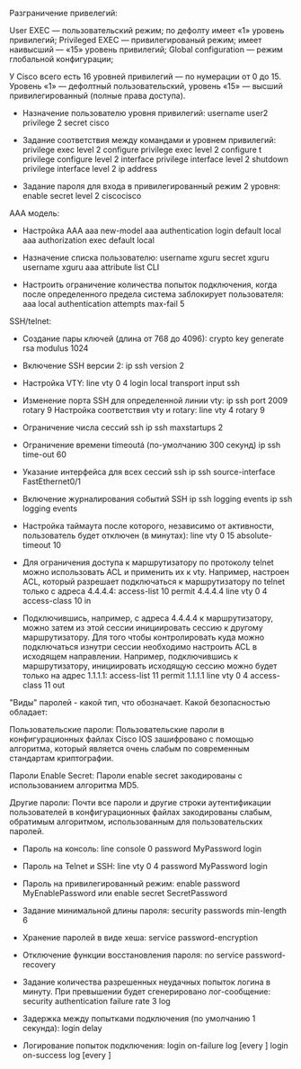 Разграничение привелегий:

User EXEC — пользовательский режим; по дефолту имеет «1» уровень привилегий;
Privileged EXEC — привилегированый режим; имеет наивысший — «15» уровень привилегий;
Global configuration — режим глобальной конфигурации;

У Cisco всего есть 16 уровней привилегий — по нумерации от 0 до 15. Уровень «1» — дефолтный пользовательский, уровень «15» — высший привилегированный (полные права доступа).

 - Назначение пользователю уровня привилегий:
    username user2 privilege 2 secret cisco

 - Задание соответствия между командами и уровнем привилегий:
    privilege exec level 2 configure
	privilege exec level 2 configure t
	privilege configure level 2 interface
	privilege interface level 2 shutdown
	privilege interface level 2 ip address

 - Задание пароля для входа в привилегированный режим 2 уровня:
	enable secret level 2 ciscocisco



AAA модель:

 - Настройка AAA
	aaa new-model 
	aaa authentication login default local
	aaa authorization exec default local 

 - Назначение списка пользователю:
	username xguru secret xguru
	username xguru aaa attribute list CLI 

 - Настроить ограничение количества попыток подключения, когда после определенного предела система заблокирует пользователя:
	aaa local authentication attempts max-fail 5



SSH/telnet:

 - Создание пары ключей (длина от 768 до 4096):
	crypto key generate rsa modulus 1024

 - Включение SSH версии 2:
	ip ssh version 2

 - Настройка VTY:
    line vty 0 4
	 login local
	 transport input ssh

 - Изменение порта SSH для определенной линии vty:
	ip ssh port 2009 rotary 9
   Настройка соответствия vty и rotary:
	line vty 4
	 rotary 9

 - Ограничение числа сессий ssh
	ip ssh maxstartups 2

 - Ограничение времени timeoutá (по-умолчанию 300 секунд)
	ip ssh time-out 60

 - Указание интерфейса для всех сессий ssh
	ip ssh source-interface FastEthernet0/1

 - Включение журналирования событий SSH ip ssh logging events
	ip ssh logging events

 - Настройка таймаута после которого, независимо от активности, пользователь будет отключен (в минутах):
	line vty 0 15
	 absolute-timeout 10

 - Для ограничения доступа к маршрутизатору по протоколу telnet можно использовать ACL и применить их к vty.
   Например, настроен ACL, который разрешает подключаться к маршрутизатору по telnet только с адреса 4.4.4.4:
	access-list 10 permit 4.4.4.4
	line vty 0 4
	 access-class 10 in

 - Подключившись, например, с адреса 4.4.4.4 к маршрутизатору, можно затем из этой сессии инициировать сессию к другому маршрутизатору. Для того чтобы контролировать куда можно подключаться изнутри сессии необходимо настроить ACL в исходящем направлении. Например, подключившись к маршрутизатору, инициировать исходящую сессию можно будет только на адрес 1.1.1.1:
	access-list 11 permit 1.1.1.1
	line vty 0 4
	 access-class 11 out



"Виды" паролей - какой тип, что обозначает. Какой безопасностью обладает:

Пользовательские пароли:
Пользовательские пароли в конфигурационных файлах Cisco IOS зашифровано с помощью алгоритма, который является очень слабым по современным стандартам криптографии.

Пароли Enable Secret:
Пароли enable secret закодированы с использованием алгоритма MD5.

Другие пароли:
Почти все пароли и другие строки аутентификации пользователей в конфигурационных файлах закодированы слабым, обратимым алгоритмом, использованным для пользовательских паролей.


 - Пароль на консоль:
	line console 0
	 password MyPassword
	 login

 - Пароль на Telnet и SSH:
	 line vty 0 4
	  password MyPassword
	  login

 - Пароль на привилегированный режим:
	enable password MyEnablePassword
   или
	enable secret SecretPassword

 - Задание минимальной длины пароля:
	security passwords min-length 6

 - Хранение паролей в виде хеша:
	service password-encryption 

 - Отключение функции восстановления пароля:
	no service password-recovery

 - Задание количества разрешенных неудачных попыток логина в минуту. При превышении будет сгенерировано лог-сообщение:
	security authentication failure rate 3 log

 - Задержка между попытками подключения (по умолчанию 1 секунда):
	login delay <sec>

 - Логирование попыток подключения:
	login on-failure log [every <login-attempts>]
	login on-success log [every <login-attempts>]